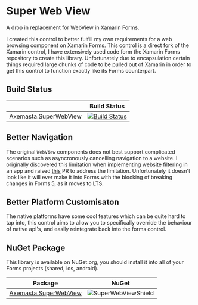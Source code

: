 # Super Web View
A drop in replacement for WebView in Xamarin Forms.

I created this control to better fulfill my own requirements for a web browsing component on Xamarin Forms. This control is a direct fork of the Xamarin control, I have extensively used code form the Xamarin Forms repository to create this library. Unfortunately due to encapsulation certain things required large chunks of code to be pulled out of Xamarin in order to get this control to function exactly like its Forms counterpart.

## Build Status

|                       | Build Status                                                                                                                                                                                                                                                              |
|-----------------------|---------------------------------------------------------------------------------------------------------------------------------------------------------------------------------------------------------------------------------------------------------------------------|
| Axemasta.SuperWebView | [![Build Status](https://axemasta.visualstudio.com/GitHub%20Pipelines/_apis/build/status/Axemasta.SuperWebView?branchName=refs%2Fpull%2F1%2Fmerge)](https://axemasta.visualstudio.com/GitHub%20Pipelines/_build/latest?definitionId=4&branchName=refs%2Fpull%2F1%2Fmerge) |

## Better Navigation

The original `WebView` components does not best support complicated scenarios such as asyncronously cancelling navigation to a website. I originally discovered this limitation when implementing website filtering in an app and raised [this](https://github.com/xamarin/Xamarin.Forms/pull/14137) PR to address the limitation. Unfortunately it doesn't look like it will ever make it into Forms with the blocking of breaking changes in Forms 5, as it moves to LTS.

## Better Platform Customisaton

The native platforms have some cool features which can be quite hard to tap into, this control aims to allow you to specifically override the behaviour of native api's, and easily reintegrate back into the forms control.

## NuGet Package

This library is available on NuGet.org, you should install it into all of your Forms projects (shared, ios, android).

| Package                                    | NuGet                                    |
|--------------------------------------------|------------------------------------------|
| [Axemasta.SuperWebView][SuperWebViewNuGet] | ![SuperWebViewShield][SuperWebViewNuGet] |

[SuperWebViewNuGet]: https://www.nuget.org/packages/Axemasta.SuperWebView/
[SuperWebViewShield]: https://img.shields.io/nuget/v/Axemasta.SuperWebView
